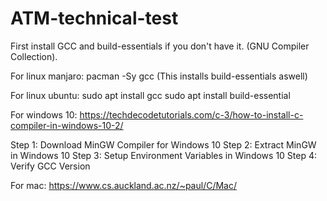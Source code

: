 # ATM-technical-test

First install GCC and build-essentials if you don't have it. (GNU Compiler Collection). 

For linux manjaro:
  pacman -Sy gcc 
  (This installs build-essentials aswell)

For linux ubuntu:
  sudo apt install gcc
  sudo apt install build-essential
  
For windows 10: 
  https://techdecodetutorials.com/c-3/how-to-install-c-compiler-in-windows-10-2/
  
  Step 1: Download MinGW Compiler for Windows 10
  Step 2: Extract MinGW in Windows 10
  Step 3: Setup Environment Variables in Windows 10
  Step 4: Verify GCC Version
  
  For mac:
    https://www.cs.auckland.ac.nz/~paul/C/Mac/
